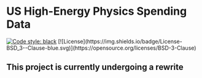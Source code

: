# US High-Energy Physics Spending Data
<p>
<a href="https://github.com/psf/black"><img alt="Code style: black" src="https://img.shields.io/badge/code%20style-black-000000.svg"></a>
[![License](https://img.shields.io/badge/License-BSD_3--Clause-blue.svg)](https://opensource.org/licenses/BSD-3-Clause)
</p>

## This project is currently undergoing a rewrite